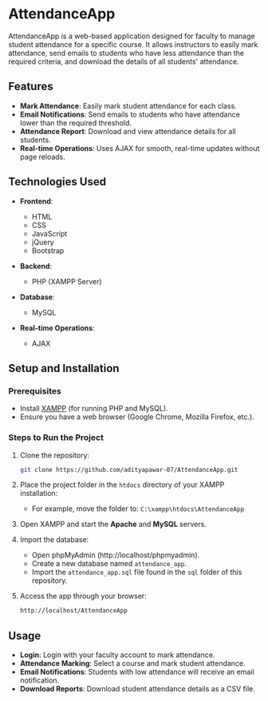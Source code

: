 # AttendanceApp

AttendanceApp is a web-based application designed for faculty to manage student attendance for a specific course. It allows instructors to easily mark attendance, send emails to students who have less attendance than the required criteria, and download the details of all students' attendance.

## Features

- **Mark Attendance**: Easily mark student attendance for each class.
- **Email Notifications**: Send emails to students who have attendance lower than the required threshold.
- **Attendance Report**: Download and view attendance details for all students.
- **Real-time Operations**: Uses AJAX for smooth, real-time updates without page reloads.

## Technologies Used

- **Frontend**:
  - HTML
  - CSS
  - JavaScript
  - jQuery
  - Bootstrap
  
- **Backend**:
  - PHP (XAMPP Server)

- **Database**:
  - MySQL

- **Real-time Operations**:
  - AJAX

## Setup and Installation

### Prerequisites

- Install [XAMPP](https://www.apachefriends.org/index.html) (for running PHP and MySQL).
- Ensure you have a web browser (Google Chrome, Mozilla Firefox, etc.).

### Steps to Run the Project

1. Clone the repository:
    ```bash
    git clone https://github.com/adityapawar-07/AttendanceApp.git
    ```

2. Place the project folder in the `htdocs` directory of your XAMPP installation:
    - For example, move the folder to: `C:\xampp\htdocs\AttendanceApp`

3. Open XAMPP and start the **Apache** and **MySQL** servers.

4. Import the database:
    - Open phpMyAdmin (http://localhost/phpmyadmin).
    - Create a new database named `attendance_app`.
    - Import the `attendance_app.sql` file found in the `sql` folder of this repository.

5. Access the app through your browser:
    ```bash
    http://localhost/AttendanceApp
    ```

## Usage

- **Login**: Login with your faculty account to mark attendance.
- **Attendance Marking**: Select a course and mark student attendance.
- **Email Notifications**: Students with low attendance will receive an email notification.
- **Download Reports**: Download student attendance details as a CSV file.

